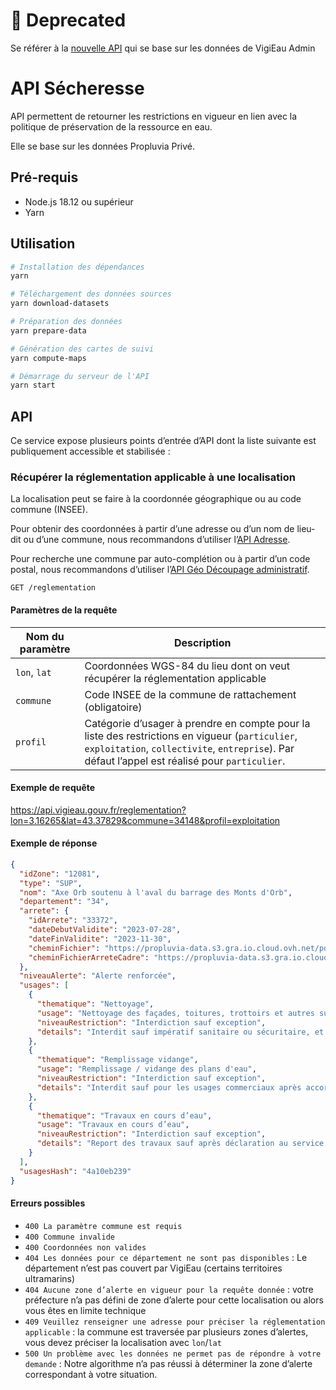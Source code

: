# 📢 Deprecated

Se référer à la [nouvelle API](https://github.com/MTES-MCT/vigieau-api) qui se base sur les données de VigiEau Admin 

# API Sécheresse

API permettent de retourner les restrictions en vigueur en lien avec la politique de préservation de la ressource en eau.

Elle se base sur les données Propluvia Privé.

## Pré-requis

- Node.js 18.12 ou supérieur
- Yarn

## Utilisation

```bash
# Installation des dépendances
yarn

# Téléchargement des données sources
yarn download-datasets

# Préparation des données
yarn prepare-data

# Génération des cartes de suivi
yarn compute-maps

# Démarrage du serveur de l'API
yarn start
```

## API

Ce service expose plusieurs points d’entrée d’API dont la liste suivante est publiquement accessible et stabilisée :

### Récupérer la réglementation applicable à une localisation

La localisation peut se faire à la coordonnée géographique ou au code commune (INSEE).

Pour obtenir des coordonnées à partir d’une adresse ou d’un nom de lieu-dit ou d’une commune, nous recommandons d’utiliser l’[API Adresse](https://adresse.data.gouv.fr/api-doc/adresse).

Pour recherche une commune par auto-complétion ou à partir d’un code postal, nous recommandons d’utiliser l’[API Géo Découpage administratif](https://geo.api.gouv.fr/decoupage-administratif/communes).

`GET /reglementation`

#### Paramètres de la requête

| Nom du paramètre | Description |
| --- | --- |
| `lon`, `lat` | Coordonnées WGS-84 du lieu dont on veut récupérer la réglementation applicable |
| `commune` | Code INSEE de la commune de rattachement (obligatoire) |
| `profil` | Catégorie d’usager à prendre en compte pour la liste des restrictions en vigueur (`particulier`, `exploitation`, `collectivite`, `entreprise`). Par défaut l’appel est réalisé pour `particulier`. |

#### Exemple de requête

https://api.vigieau.gouv.fr/reglementation?lon=3.16265&lat=43.37829&commune=34148&profil=exploitation

#### Exemple de réponse

```json
{
  "idZone": "12081",
  "type": "SUP",
  "nom": "Axe Orb soutenu à l'aval du barrage des Monts d'Orb",
  "departement": "34",
  "arrete": {
    "idArrete": "33372",
    "dateDebutValidite": "2023-07-28",
    "dateFinValidite": "2023-11-30",
    "cheminFichier": "https://propluvia-data.s3.gra.io.cloud.ovh.net/pdf/ArretesRestriction/AP_DDTM34-2023-07-14090_restriction_eau_secheresse_28-07-2023.pdf",
    "cheminFichierArreteCadre": "https://propluvia-data.s3.gra.io.cloud.ovh.net/pdf/ArretesCadres/ACD2023_24_Mai_2023_AvecAnnexes.pdf"
  },
  "niveauAlerte": "Alerte renforcée",
  "usages": [
    {
      "thematique": "Nettoyage",
      "usage": "Nettoyage des façades, toitures, trottoirs et autres surfaces imperméabilisées",
      "niveauRestriction": "Interdiction sauf exception",
      "details": "Interdit sauf impératif sanitaire ou sécuritaire, et réalisé par une collectivité ou une entreprise de\nnettoyage professionnel."
    },
    {
      "thematique": "Remplissage vidange",
      "usage": "Remplissage / vidange des plans d'eau",
      "niveauRestriction": "Interdiction sauf exception",
      "details": "Interdit sauf pour les usages commerciaux après accord du service de police de l’eau."
    },
    {
      "thematique": "Travaux en cours d’eau",
      "usage": "Travaux en cours d’eau",
      "niveauRestriction": "Interdiction sauf exception",
      "details": "Report des travaux sauf après déclaration au service de police de l’eau pour les cas suivants :\n- situation d’assec total;\n- pour des raisons de sécurité publique.\nLa réalisation de seuils provisoires est interdite sauf alimentation en eau potable."
    }
  ],
  "usagesHash": "4a10eb239"
}
```

#### Erreurs possibles

* `400 La paramètre commune est requis`
* `400 Commune invalide`
* `400 Coordonnées non valides`
* `404 Les données pour ce département ne sont pas disponibles` : Le département n’est pas couvert par VigiEau (certains territoires ultramarins)
* `404 Aucune zone d’alerte en vigueur pour la requête donnée` : votre préfecture n’a pas défini de zone d’alerte pour cette localisation ou alors vous êtes en limite technique
* `409 Veuillez renseigner une adresse pour préciser la réglementation applicable` : la commune est traversée par plusieurs zones d’alertes, vous devez préciser la localisation avec `lon`/`lat`
* `500 Un problème avec les données ne permet pas de répondre à votre demande` : Notre algorithme n’a pas réussi à déterminer la zone d’alerte correspondant à votre situation.
